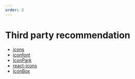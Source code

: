 ```yaml
---
order: 3
---
```


# Third party recommendation

<!-- Regardless of which icon library management is used, it is necessary to pay attention to the coordination of the overall icon. -->

- [icons](https://icones.js.org/)
- [iconfont](https://iconfont.cn/)<!--  - _pay attention to some material copyright issues_ -->
- [IconPark](https://iconpark.oceanengine.com/official)<!--  - _note `Apache` agreement, see the [Apache license](https://en.wikipedia.org/wiki/Apache_License)_ -->
- [react-icons](https://react-icons.github.io/react-icons)
- [IconBox](https://arco.design/iconbox/libs)
